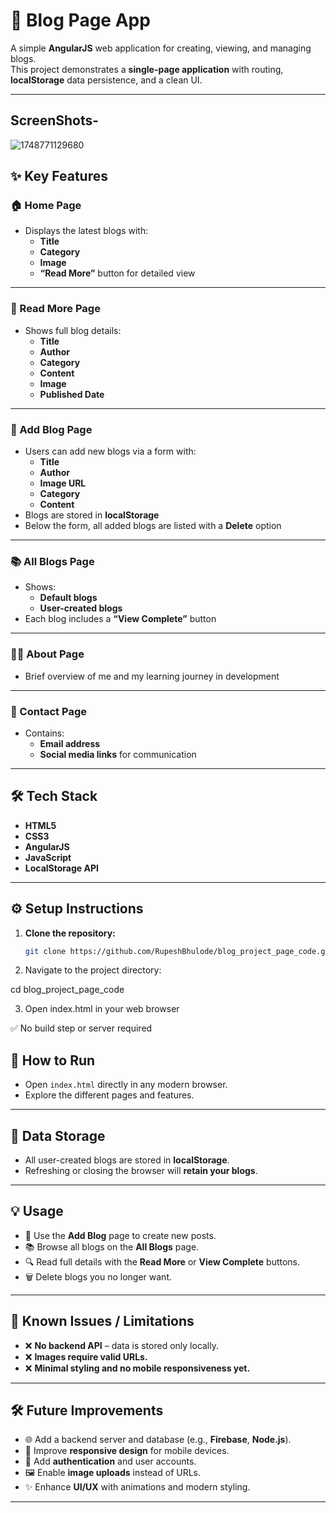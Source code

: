 # 📝 Blog Page App

A simple **AngularJS** web application for creating, viewing, and managing blogs.  
This project demonstrates a **single-page application** with routing, **localStorage** data persistence, and a clean UI.

---
## ScreenShots- 
![1748771129680](https://github.com/user-attachments/assets/01e0a3f3-fff9-4d66-9eca-2d26b85723b9)


## ✨ Key Features

### 🏠 Home Page
- Displays the latest blogs with:
  - **Title**
  - **Category**
  - **Image**
  - **“Read More”** button for detailed view

---

### 📖 Read More Page
- Shows full blog details:
  - **Title**
  - **Author**
  - **Category**
  - **Content**
  - **Image**
  - **Published Date**

---

### 📝 Add Blog Page
- Users can add new blogs via a form with:
  - **Title**
  - **Author**
  - **Image URL**
  - **Category**
  - **Content**
- Blogs are stored in **localStorage**
- Below the form, all added blogs are listed with a **Delete** option

---

### 📚 All Blogs Page
- Shows:
  - **Default blogs**
  - **User-created blogs**
- Each blog includes a **“View Complete”** button

---

### 👨‍💻 About Page
- Brief overview of me and my learning journey in development

---

### 📩 Contact Page
- Contains:
  - **Email address**
  - **Social media links** for communication

---

## 🛠️ Tech Stack
- **HTML5**
- **CSS3**
- **AngularJS**
- **JavaScript**
- **LocalStorage API**

---

## ⚙️ Setup Instructions

1. **Clone the repository:**
   ```bash
   git clone https://github.com/RupeshBhulode/blog_project_page_code.git

2. Navigate to the project directory:

cd blog_project_page_code

3. Open index.html in your web browser

✅ No build step or server required

## 🚀 How to Run

- Open `index.html` directly in any modern browser.
- Explore the different pages and features.

---

## 💾 Data Storage

- All user-created blogs are stored in **localStorage**.
- Refreshing or closing the browser will **retain your blogs**.

---

## 💡 Usage

- 📝 Use the **Add Blog** page to create new posts.
- 📚 Browse all blogs on the **All Blogs** page.
- 🔍 Read full details with the **Read More** or **View Complete** buttons.
- 🗑️ Delete blogs you no longer want.

---

## 🐞 Known Issues / Limitations

- ❌ **No backend API** – data is stored only locally.
- ❌ **Images require valid URLs.**
- ❌ **Minimal styling and no mobile responsiveness yet.**

---

## 🛠️ Future Improvements

- 🌐 Add a backend server and database (e.g., **Firebase**, **Node.js**).
- 📱 Improve **responsive design** for mobile devices.
- 🔐 Add **authentication** and user accounts.
- 🖼️ Enable **image uploads** instead of URLs.
- ✨ Enhance **UI/UX** with animations and modern styling.

---

































